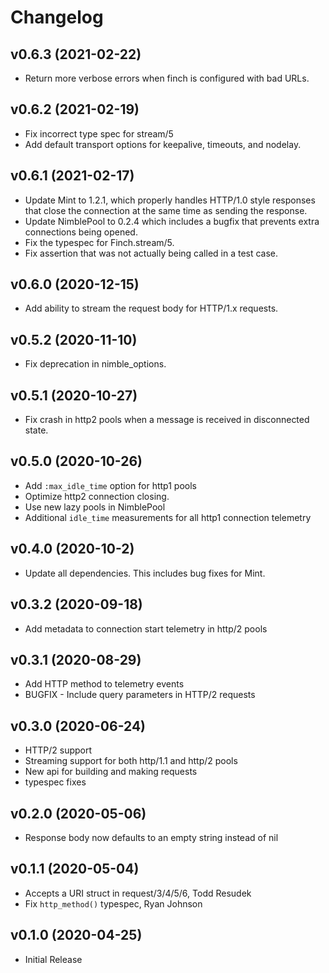 # Changelog

## v0.6.3 (2021-02-22)
* Return more verbose errors when finch is configured with bad URLs.

## v0.6.2 (2021-02-19)
* Fix incorrect type spec for stream/5
* Add default transport options for keepalive, timeouts, and nodelay.

## v0.6.1 (2021-02-17)
* Update Mint to 1.2.1, which properly handles HTTP/1.0 style responses that close
the connection at the same time as sending the response.
* Update NimblePool to 0.2.4 which includes a bugfix that prevents extra connections
being opened.
* Fix the typespec for Finch.stream/5.
* Fix assertion that was not actually being called in a test case.

## v0.6.0 (2020-12-15)
* Add ability to stream the request body for HTTP/1.x requests.

## v0.5.2 (2020-11-10)
* Fix deprecation in nimble_options.

## v0.5.1 (2020-10-27)
* Fix crash in http2 pools when a message is received in disconnected state.

## v0.5.0 (2020-10-26)
* Add `:max_idle_time` option for http1 pools
* Optimize http2 connection closing.
* Use new lazy pools in NimblePool
* Additional `idle_time` measurements for all http1 connection telemetry

## v0.4.0 (2020-10-2)
* Update all dependencies. This includes bug fixes for Mint.

## v0.3.2 (2020-09-18)
* Add metadata to connection start telemetry in http/2 pools

## v0.3.1 (2020-08-29)
* Add HTTP method to telemetry events
* BUGFIX - Include query parameters in HTTP/2 requests

## v0.3.0 (2020-06-24)
* HTTP/2 support
* Streaming support for both http/1.1 and http/2 pools
* New api for building and making requests
* typespec fixes

## v0.2.0 (2020-05-06)
* Response body now defaults to an empty string instead of nil

## v0.1.1 (2020-05-04)
* Accepts a URI struct in request/3/4/5/6, Todd Resudek
* Fix `http_method()` typespec, Ryan Johnson

## v0.1.0 (2020-04-25)
* Initial Release
